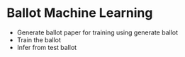 # Ballot Machine Learning

- Generate ballot paper for training using generate ballot
- Train the ballot
- Infer from test ballot
